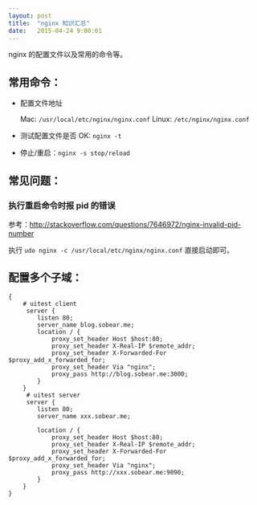 ```yaml
---
layout: post
title:  "nginx 知识汇总"
date:   2015-04-24 9:00:01
---
```


nginx 的配置文件以及常用的命令等。

## 常用命令：

- 配置文件地址

    Mac: `/usr/local/etc/nginx/nginx.conf`
    Linux: `/etc/nginx/nginx.conf`

- 测试配置文件是否 OK: `nginx -t`
- 停止/重启：`nginx -s stop/reload`


## 常见问题：

### 执行重启命令时报 pid 的错误

参考：http://stackoverflow.com/questions/7646972/nginx-invalid-pid-number

执行 `udo nginx -c /usr/local/etc/nginx/nginx.conf` 直接启动即可。

## 配置多个子域：

```
{
    # uitest client
     server {
        listen 80;
        server_name blog.sobear.me;
        location / {
            proxy_set_header Host $host:80;
            proxy_set_header X-Real-IP $remote_addr;
            proxy_set_header X-Forwarded-For $proxy_add_x_forwarded_for;
            proxy_set_header Via "nginx";
            proxy_pass http://blog.sobear.me:3000;
        }
    }
     # uitest server
     server {
        listen 80;
        server_name xxx.sobear.me;

        location / {
            proxy_set_header Host $host:80;
            proxy_set_header X-Real-IP $remote_addr;
            proxy_set_header X-Forwarded-For $proxy_add_x_forwarded_for;
            proxy_set_header Via "nginx";
            proxy_pass http://xxx.sobear.me:9090;
        }
    }
}
```


